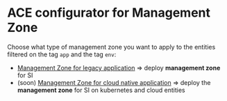 # ACE configurator for Management Zone


Choose what type of management zone you want to apply to the entities filtered on the tag `app` and the tag `env`: 
- [Management Zone for legacy application](/Management-Zone/deploy-legacy-mz) => deploy  **management zone** for SI
- (soon) [Management Zone for cloud native application](/Management-Zone/deploy-cloudnative-mz)        => deploy the **management zone** for SI on kubernetes and cloud entities 
